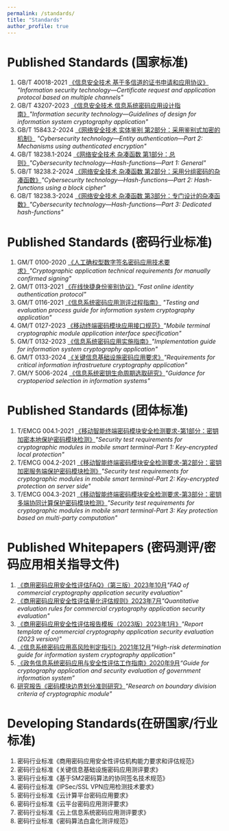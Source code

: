 ```yaml
---
permalink: /standards/
title: "Standards"
author_profile: true
---
```


Published Standards (国家标准)
======
1. GB/T 40018-2021 [《信息安全技术 基于多信道的证书申请和应用协议》](https://std.samr.gov.cn/gb/search/gbDetailed?id=C1A814733AD87A48E05397BE0A0A1C8D) *"Information security technology—Certificate request and application protocol based on multiple channels"*
1. GB/T 43207-2023 [《信息安全技术 信息系统密码应用设计指南》](https://std.samr.gov.cn//gb/search/gbDetailed?id=053404E3EF2C8F91E06397BE0A0A9209)*"Information security technology—Guidelines of design for information system cryptography application"*
1. GB/T 15843.2-2024 [《网络安全技术 实体鉴别 第2部分：采用鉴别式加密的机制》](https://std.samr.gov.cn/gb/search/gbDetailed?id=234D7936ABF6E194E06397BE0A0AA0A9) *"Cybersecurity technology—Entity authentication—Part 2: Mechanisms using authenticated encryption"*
1. GB/T 18238.1-2024 [《网络安全技术 杂凑函数 第1部分：总则》](https://std.samr.gov.cn//gb/search/gbDetailed?id=234D7936ABF5E194E06397BE0A0AA0A9)*"Cybersecurity technology—Hash-functions—Part 1: General"*
1. GB/T 18238.2-2024 [《网络安全技术 杂凑函数 第2部分：采用分组密码的杂凑函数》](https://std.samr.gov.cn//gb/search/gbDetailed?id=234D7936ABF4E194E06397BE0A0AA0A9)*"Cybersecurity technology—Hash-functions—Part 2: Hash-functions using a block cipher"*
1. GB/T 18238.3-2024 [《网络安全技术 杂凑函数 第3部分：专门设计的杂凑函数》](https://std.samr.gov.cn/gb/search/gbDetailed?id=234D7936ABF7E194E06397BE0A0AA0A9)*"Cybersecurity technology—Hash-functions—Part 3: Dedicated hash-functions"*

Published Standards (密码行业标准)
======
1. GM/T 0100-2020 [《人工确权型数字签名密码应用技术要求》](http://www.gmbz.org.cn/main/bzlb.html)*"Cryptographic application technical requirements for manually confirmed signing"* 
1. GM/T 0113-2021 [《在线快捷身份鉴别协议》](http://www.gmbz.org.cn/main/bzlb.html)*"Fast online identity authentication protocol"* 
1. GM/T 0116-2021 [《信息系统密码应用测评过程指南》](http://www.gmbz.org.cn/main/bzlb.html)
*"Testing and evaluation process guide for information system cryptography application"* 
1. GM/T 0127-2023 [《移动终端密码模块应用接口规范》](http://www.gmbz.org.cn/main/bzlb.html)*"Mobile terminal cryptographic module application interface specification"*
1. GM/T 0132-2023 [《信息系统密码应用实施指南》](http://www.gmbz.org.cn/main/bzlb.html)*"Implementation guide for information system cryptography application"* 
1. GM/T 0133-2024 [《关键信息基础设施密码应用要求》](http://www.gmbz.org.cn/main/bzlb.html)*"Requirements for critical information infrastrueture cryptography application"* 
1. GM/Y 5006-2024 [《信息系统密钥生命周期选取研究》](http://www.gmbz.org.cn/main/bzlb.html)*"Guidance for cryptoperiod selection in information systems"*

Published Standards (团体标准)
======
1. T/EMCG 004.1-2021 [《移动智能终端密码模块安全检测要求-第1部分：密钥加密本地保护密码模块检测》]()*"Security test requirements for cryptographic modules in mobile smart terminal-Part 1: Key-encrypted local protection"*
1. T/EMCG 004.2-2021 [《移动智能终端密码模块安全检测要求-第2部分：密钥加密服务端保护密码模块检测》]()*"Security test requirements for cryptographic modules in mobile smart terminal-Part 2: Key-encrypted protection on server side"* 
1. T/EMCG 004.3-2021  [《移动智能终端密码模块安全检测要求-第3部分：密钥多端协同计算保护密码模块检测》]()*"Security test requirements for cryptographic modules in mobile smart terminal-Part 3: Key protection based on multi-party computation"*

Published Whitepapers (密码测评/密码应用相关指导文件)
======
1. [《商用密码应用安全性评估FAQ》（第三版）2023年10月](https://www.cacrnet.org.cn/site/content/1404.html)*"FAQ of commercial cryptography application security evaluation"*
1. [《商用密码应用安全性评估量化评估规则》2023年7月](https://www.cacrnet.org.cn/site/content/1361.html)*"Quantitative evaluation rules for commercial cryptography application security evaluation"* 
1. [《商用密码应用安全性评估报告模板（2023版）2023年1月》](https://www.cacrnet.org.cn/site/content/1278.html)*"Report template of commercial cryptography application security evaluation (2023 version)"*
1. [《信息系统密码应用高风险判定指引》2021年12月](https://www.cacrnet.org.cn/site/content/1117.html)*"High-risk determination guide for information system cryptography application"*
1. [《政务信息系统密码应用与安全性评估工作指南》2020年9月](http://www.gov.cn/xinwen/2020-09/24/content_5546655.htm)*“Guide for cryptography application and security evaluation of government information system”*
1. [研究报告《密码模块边界划分准则研究》]()*"Research on boundary division criteria of cryptographic module"*


Developing Standards(在研国家/行业标准)
======
1. 密码行业标准《商用密码应用安全性评估机构能力要求和评估规范》
1. 密码行业标准《关键信息基础设施密码应用测评要求》
1. 密码行业标准《基于SM2密码算法的协同签名技术规范》
1. 密码行业标准《IPSec/SSL VPN应用检测技术要求》
1. 密码行业标准《云计算平台密码应用要求》
1. 密码行业标准《云平台密码应用测评要求》
1. 密码行业标准《云上信息系统密码应用测评要求》
1. 密码行业标准《密码算法白盒化测评规范》

